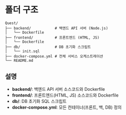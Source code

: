 # 폴더 구조

```
Quest/
├── backend/           # 백엔드 API 서버 (Node.js)
│   └── Dockerfile
├── frontend/          # 프론트엔드 (HTML, JS)
│   └── Dockerfile
├── db/                # DB 초기화 스크립트
│   └── init.sql
├── docker-compose.yml # 전체 서비스 오케스트레이션
└── README.md
```

## 설명
- **backend/**: 백엔드 API 서버 소스코드와 Dockerfile
- **frontend/**: 프론트엔드(HTML, JS) 소스코드와 Dockerfile
- **db/**: DB 초기화 SQL 스크립트
- **docker-compose.yml**: 모든 컨테이너(프론트, 백, DB) 정의 